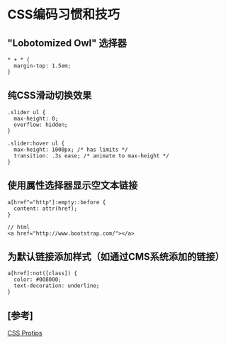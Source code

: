 # CSS编码习惯和技巧

## "Lobotomized Owl" 选择器


```
* + * {
  margin-top: 1.5em;
}
```

## 纯CSS滑动切换效果

```
.slider ul {
  max-height: 0;
  overflow: hidden;
}

.slider:hover ul {
  max-height: 1000px; /* has limits */
  transition: .3s ease; /* animate to max-height */
}
```

## 使用属性选择器显示空文本链接

```
a[href^="http"]:empty::before {
  content: attr(href);
}

// html
<a href="http://www.bootstrap.com/"></a>
```

## 为默认链接添加样式（如通过CMS系统添加的链接）

```
a[href]:not([class]) {
  color: #008000;
  text-decoration: underline;
}
```

## \[参考\]


[CSS Protips](//github.com/AllThingsSmitty/css-protips)  
